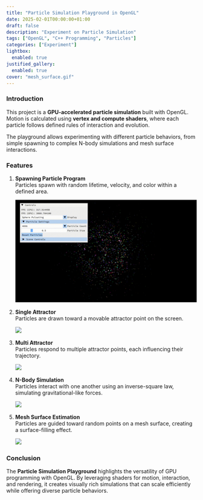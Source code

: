 ```yaml
---
title: "Particle Simulation Playground in OpenGL"
date: 2025-02-01T00:00:00+01:00
draft: false
description: "Experiment on Particle Simulation"
tags: ["OpenGL", "C++ Programming", "Particles"]
categories: ["Experiment"]
lightbox:
  enabled: true
justified_gallery:
  enabled: true
cover: "mesh_surface.gif"
---
```


### Introduction 

This project is a **GPU-accelerated particle simulation** built with OpenGL. Motion is calculated using **vertex and compute shaders**, where each particle follows defined rules of interaction and evolution.  

The playground allows experimenting with different particle behaviors, from simple spawning to complex N-body simulations and mesh surface interactions.  

### Features  

1. **Spawning Particle Program**  
   Particles spawn with random lifetime, velocity, and color within a defined area.  

   ![](spawn.gif)  

2. **Single Attractor**  
   Particles are drawn toward a movable attractor point on the screen.  

   ![](single_att.gif)  

3. **Multi Attractor**  
   Particles respond to multiple attractor points, each influencing their trajectory.  

   ![](multi_att.gif)  

4. **N-Body Simulation**  
   Particles interact with one another using an inverse-square law, simulating gravitational-like forces.  

   ![](nbody.gif)  

5. **Mesh Surface Estimation**  
   Particles are guided toward random points on a mesh surface, creating a surface-filling effect.  

   ![](mesh_surface.gif)  

### Conclusion  

The **Particle Simulation Playground** highlights the versatility of GPU programming with OpenGL. By leveraging shaders for motion, interaction, and rendering, it creates visually rich simulations that can scale efficiently while offering diverse particle behaviors.  

